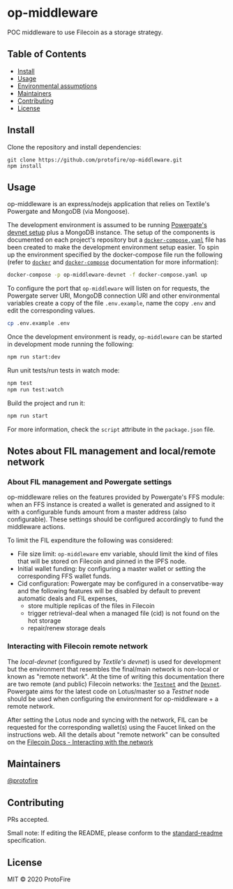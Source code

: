 # op-middleware


POC middleware to use Filecoin as a storage strategy.

## Table of Contents

- [Install](#install)
- [Usage](#usage)
- [Environmental assumptions](#Environmental-assumptions)
- [Maintainers](#maintainers)
- [Contributing](#contributing)
- [License](#license)

## Install

Clone the repository and install dependencies:

```
git clone https://github.com/protofire/op-middleware.git
npm install
```

## Usage

op-middleware is an express/nodejs application that relies on Textile's Powergate and MongoDB (via Mongoose).

The development environment is assumed to be running [Powergate's devnet setup](https://docs.textile.io/powergate/devnet/#devnet-with-powergate) plus a MongoDB instance. The setup of the components is documented on each project's repository but a [`docker-compose.yaml`](https://gist.github.com/unjapones/49a3ed76ef04472bc3cf1da512f4eb60) file has been created to make the development environment setup easier. To spin up the environment specified by the docker-compose file run the following (refer to [`docker`](https://docs.docker.com/engine/reference/run/) and [`docker-compose`](https://docs.docker.com/compose/reference/overview/) documentation for more information):

```sh
docker-compose -p op-middleware-devnet -f docker-compose.yaml up
```

To configure the port that `op-middleware` will listen on for requests, the Powergate server URI, MongoDB connection URI and other environmental variables create a copy of the file `.env.example`, name the copy `.env` and edit the corresponding values.

```sh
cp .env.example .env
```

Once the development environment is ready, `op-middleware` can be started in development mode running the following:

```sh
npm run start:dev
```

Run unit tests/run tests in watch mode:

```sh
npm test
npm run test:watch
```

Build the project and run it:

```sh
npm run start
```

For more information, check the `script` attribute in the `package.json` file.

## Notes about FIL management and local/remote network

### About FIL management and Powergate settings

op-middleware relies on the features provided by Powergate's FFS module: when an FFS instance is created a wallet is generated and assigned to it with a configurable funds amount from a master address (also configurable). These settings should be configured accordingly to fund the middleware actions.

To limit the FIL expenditure the following was considered:

- File size limit: `op-middleware` env variable, should limit the kind of files that will be stored on Filecoin and pinned in the IPFS node.
- Initial wallet funding: by configuring a master wallet or setting the corresponding FFS wallet funds.
- Cid configuration: Powergate may be configured in a conservatibe-way and the following features will be disabled by default to prevent automatic deals and FIL expenses,
  - store multiple replicas of the files in Filecoin
  - trigger retrieval-deal when a managed file (cid) is not found on the hot storage
  - repair/renew storage deals

### Interacting with Filecoin remote network

The *local-devnet* (configured by _Textile's devnet_) is used for development but the environment that resembles the final/main network is non-local or known as "remote network". At the time of writing this documentation there are two remote (and public) Filecoin networks: the [`Testnet`](https://docs.lotu.sh/en+join-testnet) and the [`Devnet`](https://docs.filecoin.io/how-to/build-interacting-with-the-network/#devnet). Powergate aims for the latest code on Lotus/master so a _Testnet_ node should be used when configuring the environment for op-middleware + a remote network.

After setting the Lotus node and syncing with the network, FIL can be requested for the corresponding wallet(s) using the Faucet linked on the instructions web. All the details about "remote network" can be consulted on the [Filecoin Docs - Interacting with the network](https://docs.filecoin.io/how-to/build-interacting-with-the-network/#running-your-own-remote-network)

## Maintainers

[@protofire](https://github.com/protofire)

## Contributing

PRs accepted.

Small note: If editing the README, please conform to the [standard-readme](https://github.com/RichardLitt/standard-readme) specification.

## License

MIT © 2020 ProtoFire
